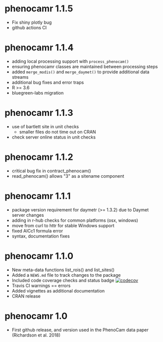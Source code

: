# phenocamr 1.1.5

* Fix shiny plotly bug
* github actions CI

# phenocamr 1.1.4

* adding local processing support with `process_phenocam()`
* ensuring phenocamr classes are maintained between processing steps
* added `merge_modis()` and `merge_daymet()` to provide additional data streams
* additional bug fixes and error traps
* R >= 3.6
* bluegreen-labs migration

# phenocamr 1.1.3

* use of bartlett site in unit checks
  * smaller files do not time out on CRAN
* check server online status in unit checks

# phenocamr 1.1.2

* critical bug fix in contract_phenocam()
* read_phenocam() allows "3" as a sitename component

# phenocamr 1.1.1

* package version requirement for daymetr (>= 1.3.2) due to Daymet server changes
* adding in r-hub checks for common platforms (osx, windows)
* move from curl to httr for stable Windows support
* fixed AICc1 formula error
* syntax, documentation fixes

# phenocamr 1.1.0

* New meta-data functions list_rois() and list_sites()
* Added a `NEWS.md` file to track changes to the package
* Included code coverage checks and status badge [![codecov](https://codecov.io/gh/khufkens/phenocamr/branch/master/graph/badge.svg)](https://codecov.io/gh/khufkens/phenocamr)
* Travis CI warnings == errors
* Added vignettes as additional documentation
* CRAN release

# phenocamr 1.0

* First github release, and version used in the PhenoCam data paper (Richardson et al. 2018)
